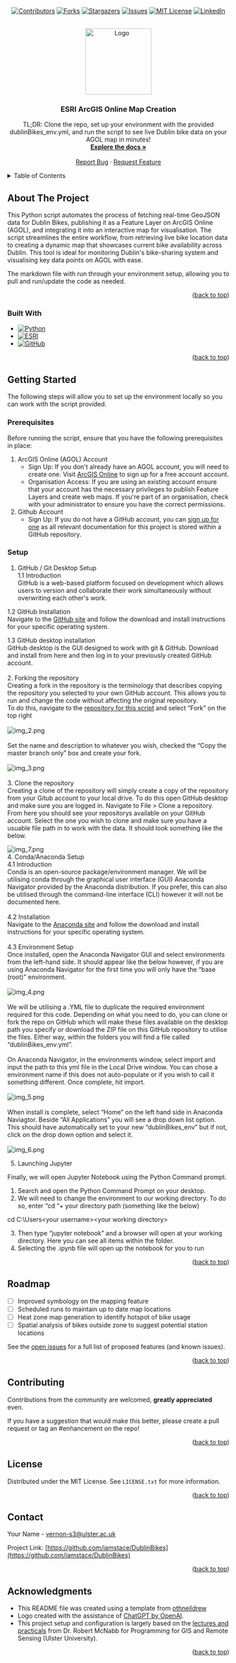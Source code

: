 <a id="readme-top"></a>

<!-- PROJECT SHIELDS -->

<div align="center">

[![Contributors][contributors-shield]][contributors-url]
[![Forks][forks-shield]][forks-url]
[![Stargazers][stars-shield]][stars-url]
[![Issues][issues-shield]][issues-url]
[![MIT License][license-shield]][license-url]
[![LinkedIn][linkedin-shield]][linkedin-url]

</div>

<!-- PROJECT LOGO -->
<br />
<div align="center">
  <a href="https://github.com/iamstace/DublinBikes">
    <img src="images/logo.png" alt="Logo" width="150" height="150">
  </a>

<h3 align="center">ESRI ArcGIS Online Map Creation</h3>

  <p align="center">
   TL;DR: Clone the repo, set up your environment with the provided dublinBikes_env.yml, and run the script to see live Dublin bike data on your AGOL map in minutes!
    <br />
    <a href="https://github.com/iamstace/DublinBikes"><strong>Explore the docs »</strong></a>
    <br />
    <br />
    <a href="https://github.com/iamstace/DublinBikes/issues/new?labels=bug&template=bug-report---.md">Report Bug</a>
    ·
    <a href="https://github.com/iamstace/DublinBikes/issues/new?labels=enhancement&template=feature-request---.md">Request Feature</a>
  </p>
</div>



<!-- TABLE OF CONTENTS -->
<details>
  <summary>Table of Contents</summary>
  <ol>
    <li>
      <a href="#about-the-project">About The Project</a>
    </li>
    <li>
      <a href="#getting-started">Getting Started</a>
      <ul>
        <li><a href="#prerequisites">Prerequisities</a></li>
        <li><a href="#setup">Setup</a></li>
      </ul>
    </li>
    <li><a href="#roadmap">Roadmap</a></li>
    <li><a href="#contributing">Contributing</a></li>
    <li><a href="#license">License</a></li>
    <li><a href="#contact">Contact</a></li>
    <li><a href="#acknowledgments">Acknowledgments</a></li>
  </ol>
</details>



<!-- ABOUT THE PROJECT -->
## About The Project

 This Python script automates the process of fetching real-time GeoJSON data for Dublin Bikes, publishing it as a Feature Layer on ArcGIS Online (AGOL), and integrating it into an interactive map for visualisation. The script streamlines the entire workflow, from retrieving live bike location data to creating a dynamic map that showcases current bike availability across Dublin. This tool is ideal for monitoring Dublin's bike-sharing system and visualising key data points on AGOL with ease.
    
The markdown file with run through your environment setup, allowing you to pull and run/update the code as needed.

<p align="right">(<a href="#readme-top">back to top</a>)</p>



### Built With

* [![Python][Python]][Python-url]
* [![ESRI][Esri]][Esri-url]
* [![GitHub][GitHub]][GitHub-url]

<p align="right">(<a href="#readme-top">back to top</a>)</p>


<!-- GETTING STARTED -->
## Getting Started

The following steps will allow you to set up the environment locally so you can work with the script provided.

### Prerequisites

Before running the script, ensure that you have the following prerequisites in place:
1. ArcGIS Online (AGOL) Account
   * Sign Up: If you don't already have an AGOL account, you will need to create one. Visit [ArcGIS Online](https://www.arcgis.com/sharing/rest/oauth2/signup?client_id=arcgisonline&redirect_uri=http://www.arcgis.com&response_type=token) to sign up for a free account account.
   * Organisation Access: If you are using an existing account ensure that your account has the necessary privileges to publish Feature Layers and create web maps. If you're part of an organisation, check with your administrator to ensure you have the correct permissions.
2. Github Account
   * Sign Up: If you do not have a GitHub account, you can [sign up for one](https://github.com/) as all relevant documentation for this project is stored within a GitHub repository. 

    
### Setup
1. GitHub / Git Desktop Setup  
1.1 Introduction  
GitHub is a web-based platform focused on development which allows users to version and collaborate their work simultaneously without overwriting each other's work.    

1.2 GitHub Installation  
Navigate to the [GitHub site](https://git-scm.com/downloads) and follow the download and install instructions for your specific operating system.  

1.3 GitHub desktop installation  
GitHub desktop is the GUI designed to work with git & GitHub. Download and install from here and then log in to your previously created GitHub account.  
<br>
2. Forking the repository   
Creating a fork in the repository is the terminology that describes copying the repository you selected to your own GitHub account. This allows you to run and change the code without affecting the original repository.    
To do this, navigate to the [repository for this script](https://github.com/iamstace/DublinBikes) and select “Fork” on the top right  
<br>
![img_2.png](images/img_2.png)  
<br>
Set the name and description to whatever you wish, checked the “Copy the master branch only” box and create your fork.  
<br>
![img_3.png](images/img_3.png)  
<br>
3. Clone the repository  
Creating a clone of the repository will simply create a copy of the repository from your Gitub account to your local drive. To do this open GitHub desktop and make sure you are logged in. Navigate to File > Clone a repository. From here you should see your repositorys available on your GitHub account. Select the one you wish to clone and make sure you have a usuable file path in to work with the data. It should look something like the below.  

![img_7.png](images/img_7.png)
<br>
4. Conda/Anaconda Setup  
4.1 Introduction  
Conda is an open-source package/environment manager. We will be utilising conda through the graphical user interface (GUI) Anaconda Navigator provided by the Anaconda distribution. If you prefer, this can also be utilised through the command-line interface (CLI) however it will not be documented here.  
<br>
4.2 Installation  
Navigate to the [Anaconda site](https://docs.anaconda.com/anaconda/install/) and follow the download and install instructions for your specific operating system.  
<br>
4.3 Environment Setup  
Once installed, open the Anaconda Navigator GUI and select environments from the left-hand side. It should appear like the below however, if you are using Anaconda Navigator for the first time you will only have the “base (root)” environment.  
<br>
![img_4.png](images/img_4.png)  
<br>
We will be utilising a .YML file to duplicate the required environment required for this code. Depending on what you need to do, you can clone or fork the repo on GitHub which will make these files available on the desktop path you specify or download the ZIP file on this GitHub repository to utilise the files. Either way, within the folders you will find a file called “dublinBikes_env.yml”.  
<br>
On Anaconda Navigator, in the environments window, select import and input the path to this yml file in the Local Drive window. You can chose a environment name if this does not auto-populate or if you wish to call it something different. Once complete, hit import.  
<br>
![img_5.png](images/img_5.png)  
<br>
When install is complete, select “Home” on the left hand side in Anaconda Naviagtor. Beside “All Applications” you will see a drop down list option. This should have automatically set to your new “dublinBikes_env” but if not, click on the drop down option and select it.  
<br>
![img_6.png](images/img_6.png)

5. Launching Jupyter   

Finally, we will open Jupyter Notebook using the Python Command prompt.
1.	Search and open the Python Command Prompt on your desktop. 
2.	We will need to change the environment to our working directory. To do so, enter “cd “+ your directory path (something like the below)	
   
cd C:\Users\<your username>\<your working directory>  

3.	Then type “jupyter notebook” and a browser will open at your working directory. Here you can see all items within the folder.  
4. Selecting the .ipynb file will open up the notebook for you to run 


<p align="right">(<a href="#readme-top">back to top</a>)</p>


<!-- ROADMAP -->
## Roadmap

- [ ] Improved symbology on the mapping feature
- [ ] Scheduled runs to maintain up to date map locations
- [ ] Heat zone map generation to identify hotspot of bike usage
- [ ] Spatial analysis of bikes outside zone to suggest potential station locations

See the [open issues](https://github.com/iamstace/DublinBikes/issues) for a full list of proposed features (and known issues).

<p align="right">(<a href="#readme-top">back to top</a>)</p>


<!-- CONTRIBUTING -->
## Contributing

Contributions from the community are welcomed, **greatly appreciated** even.

If you have a suggestion that would make this better, please create a pull request or tag an #enhancement on the repo!

<p align="right">(<a href="#readme-top">back to top</a>)</p>



<!-- LICENSE -->
## License

Distributed under the MIT License. See `LICENSE.txt` for more information.

<p align="right">(<a href="#readme-top">back to top</a>)</p>



<!-- CONTACT -->
## Contact

Your Name - vernon-s3@ulster.ac.uk

Project Link: [https://github.com/iamstace/DublinBikes](https://github.com/iamstace/DublinBikes)

<p align="right">(<a href="#readme-top">back to top</a>)</p>



<!-- ACKNOWLEDGMENTS -->
## Acknowledgments

* This README file was created using a template from [othneildrew](https://github.com/othneildrew/Best-README-Template/blob/master/BLANK_README.md)
* Logo created with the assistance of [ChatGPT by OpenAI](https://chatgpt.com/).
* This project setup and configuration is largely based on the [lectures and practicals](https://iamdonovan.github.io/teaching/egm722/setup/index.html) from Dr. Robert McNabb for Programming for GIS and Remote Sensing (Ulster University).

<p align="right">(<a href="#readme-top">back to top</a>)</p>



<!-- MARKDOWN LINKS & IMAGES -->
<!-- https://www.markdownguide.org/basic-syntax/#reference-style-links -->
[Esri-url]: https://www.esri.com/en-us/home
[Esri]: https://img.shields.io/badge/ESRI-blue?style=for-the-badge&logo=esri
[Python-url]: https://www.python.org/
[Python]: https://img.shields.io/badge/Python-yellow?style=for-the-badge&logo=python
[GitHub-url]: https://github.com/
[GitHub]: https://img.shields.io/badge/GitHub-purple?style=for-the-badge&logo=github
[contributors-shield]: https://img.shields.io/github/contributors/iamstace/DublinBikes.svg?style=for-the-badge
[contributors-url]: https://github.com/iamstace/DublinBikes/graphs/contributors
[forks-shield]: https://img.shields.io/github/forks/iamstace/DublinBikes.svg?style=for-the-badge
[forks-url]: https://github.com/iamstace/DublinBikes/network/members
[stars-shield]: https://img.shields.io/github/stars/iamstace/DublinBikes.svg?style=for-the-badge
[stars-url]: https://github.com/iamstace/DublinBikes/stargazers
[issues-shield]: https://img.shields.io/github/issues/iamstace/DublinBikes.svg?style=for-the-badge
[issues-url]: https://github.com/iamstace/DublinBikes/issues
[license-shield]: https://img.shields.io/github/license/iamstace/DublinBikes.svg?style=for-the-badge
[license-url]: https://github.com/iamstace/DublinBikes/blob/master/LICENSE.txt
[linkedin-shield]: https://img.shields.io/badge/-LinkedIn-black.svg?style=for-the-badge&logo=linkedin&colorB=555
[linkedin-url]: https://linkedin.com/in/stacey-v-a6a163126

